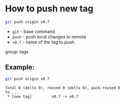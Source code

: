 # How to push new tag

```bash
git push origin v0.7
```

- `git` - base command
- `push` - push local changes to remote
- `v0.7` - name of the tag to push

group: tags

## Example: 
```bash
git push origin v0.7
```
```
Total 0 (delta 0), reused 0 (delta 0), pack-reused 0
To ...
 * [new tag]         v0.7 -> v0.7
```

